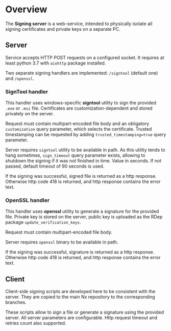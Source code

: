 # Overview

The **Signing server** is a web-service, intended to physically isolate all signing certificates
and private keys on a separate PC.

## Server

Service accepts HTTP POST requests on a configured socket. It requires at least python 3.7 with
`aiohttp` package installed.

Two separate signing handlers are implemented: `/signtool` (default one) and `/openssl`.

### SignTool handler

This handler uses windows-specific **signtool** utility to sign the provided `.exe` or `.msi` file.
Certificates are customization-dependent and stored privately on the server.

Request must contain multipart-encoded file body and an obligatory `customization` query parameter,
which selects the certificate. Trusted timestamping can be requested by adding
`trusted_timestamping=true` query parameter.

Server requires `signtool` utility to be available in path. As this utility tends to hang
sometimes, `sign_timeout` query parameter exists, allowing to shutdown the signing if it was not
finished in time. Value in seconds. If not passed, default timeout of 90 seconds is used.

If the signing was successful, signed file is returned as a http response. Otherwise http code 418
is returned, and http response contains the error text.

### OpenSSL handler

This handler uses **openssl** utility to generate a signature for the provided file. Private key
is stored on the server, public key is uploaded as the RDep package `update_verification_keys`.

Request must contain multipart-encoded file body.

Server requires `openssl` binary to be available in path.

If the signing was successful, signature is returned as a http response. Otherwise http code 418
is returned, and http response contains the error text.

## Client

Client-side signing scripts are developed here to be consistent with the server. They are copied
to the main Nx repository to the corresponding branches.

These scripts allow to sign a file or generate a signature using the provided server. All server
parameters are configurable. Http request timeout and retries count also supported.
